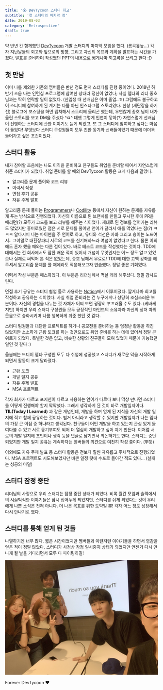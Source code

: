 ```yaml
---
title: '😭 DevTycoon 스터디 회고'
subtitle: '첫 스터디의 마지막 장'
date: 2019-08-03
category: 'Retrospective'
draft: true
---
```


약 반년 간 함께했던 [DevTycoon](https://github.com/ugaemi/programming_note) 개발 스터디의 마지막 모임을 했다. (롬곡옾높...)
각자 지난날들의 회고와 앞으로의 방향, 그리고 자신의 목표와 계획을 발표하는 시간을 가졌다.
발표를 준비하며 작성했던 PPT의 내용으로 짧게나마 회고록을 쓰려고 한다 :D

## 첫 만남

이미 나를 제외한 기존의 멤버들은 반년 정도 먼저 스터디를 진행 중이었다.
2018년 하반기 즈음 나는 인턴십 프로그램에 참여한 상태라 정신이 없었다;
사실 뎁타의 리더 종호 님과는 딱히 연락할 일이 없었다. (신입생 때 선배님은 이미 졸업..ㅎ)
그럼에도 불구하고 이 스터디에 참여하게 된 계기는 다름 아닌 인스타그램 스토리였다.
한창 (새단장을 하기 전) 블로그에 포스팅을 하면 캡처해서 스토리에 올리곤 했는데, 우연찮게 종호 님이 내가 올린 스토리를 보고 DM을 주셨다 ^ㅁ^ 데헷
그렇게 인연이 닿아(?) 자연스럽게 선배님이 진행하는 스터디에 관한 이야기도 듣게 되었고, 또 그 스터디에 참여하고 싶다는 마음이 들었다!
무엇보다 스터디 구성원들이 모두 친한 동기와 선배들이었기 때문에 더더욱 들어가고 싶은 조건이었다.

## 스터디 활동

내가 참여할 즈음에는 나도 이직을 준비하고 친구들도 취업을 준비할 때여서 자연스럽게 취준 스터디가 되었다.
취업 준비를 할 때의 DevTycoon 활동은 크게 다음과 같았다.

- 알고리즘 문제 풀이와 코드 리뷰
- 이력서 작성
- 면접 후기 공유
- 자유 주제 발표

알고리즘 문제 풀이는 [Programmers](https://programmers.co.kr/)나 [Codility](https://www.codility.com/) 등에서 자신이 원하는 문제를 자유롭게 푸는 방식으로 진행되었다.
자신의 이름으로 된 브랜치를 만들고 푸시한 후에 PR을 때리면(?) 모두가 코드를 보고 리뷰를 해주는 식이었다.
제대로 된 정보를 얻어가는 리뷰도 많았지만 흥미로웠던 점은 서로 문제를 풀어낸 언어가 달라서 애를 먹었다는 점(?) ㅋㅋㅋ
알다시피 나는 파이썬을 주 언어로 하고, 유디와 석선은 자바 그리고 승이는 노드여서.. 그야말로 대환장파티
서로의 코드를 신기해하느라 여념이 없었다고 한다.
물론 이외에도 혼자 했을 때와는 다른 점이 있다. 바로 테스트 코드를 작성했다는 것이다.
TDD에 대해서는 전 회사에서도 잠깐 배운 적이 있어서 개념이 무엇인지는 어느 정도 알고 있었으나 실제로 써먹어 본 적은 없었는데, 종호 님께서 무료로! TDD에 대한 고액 강좌를 해주셔서 알고리즘 문제를 풀 때에라도 적응해보고자 연습했다. 정말 좋은 기회였다.

이력서 작성 부분은 패스하겠다. 이 부분은 리더님께서 멱살 캐리 해주셨다. 정말 감사드린다.

면접 후기 공유는 스터디 협업 툴로 사용하는 [Notion](https://notion.so)에서 이루어졌다.
짧게나마 회고를 작성하고 공유하는 식이었다.
사실 취업 준비라는 건 누구에게나 상당히 조심스러운 부분이다.
자신의 경험을 나누는 것 자체가 어찌 보면 굉장히 부끄러울 수도 있다. (케바케지만)
하지만 우리 스터디 구성원들 모두 긍정적인 마인드의 소유자라 자신의 상처 따위 웃음으로 승화시키며 나름 행복하게 취준 했던 것 같다.

스터디 팀원들과 대단한 프로젝트를 하거나 공모전을 준비하는 등 엄청난 활동을 하진 않았지만 소소하게 근황 토크를 하는 것만으로도 취업 준비를 하는 데에 있어서 정말 큰 위로가 되었다.
특별한 것은 없고, 비슷한 상황의 친구들이 모여 있었기 때문에 가능했던 일인 것 같다 :)

올봄에는 드디어 뎁타 구성원 모두 다 취업에 성공했고 스터디가 새로운 막을 시작하게 되면서 활동이 크게 달라졌다.

- 근황 토크
- 개발 일지 공유
- 자유 주제 발표
- MSA 프로젝트

각자 회사가 다르고 포지션이 다르고 사용하는 언어가 다르다 보니 막상 만나면 스터디를 어떻게 진행해야 할지 막막했다.
그래서 생각하게 된 것이 바로 개발일지이다.
**TIL(Today I Learned)** 과 같은 개념인데, 개발을 하며 얻게 된 지식을 자신의 개발 일지에 적고 함께 공유하는 것이다.
별거 아니라고 생각할 수 있지만 개발일지가 나는 뎁타의 가장 큰 이점 중 하나라고 생각된다.
친구들이 어떤 개발을 하고 있는지 관심 있게 들여다볼 수 있고 서로 동기부여도 되어 더 열심히 개발하고 싶어 지게 만든다.
이처럼 서로의 개발 일지에 조언이나 생각 등을 댓글로 남기면서 의논하기도 한다.
스터디는 중단되었지만 개발 일지 공유는 계속하자는 멤버들의 의견으로 여전히 작성 중이다. (뿌듯)

이외에도 자유 주제 발표 등 스터디 활동은 전보다 훨씬 자유롭고 주체적으로 진행되었다.
MSA 프로젝트도 시도해보았지만 바쁜 일정 탓에 수포로 돌아간 적도 있다... (실패는 성공의 마덜)

## 스터디 잠정 중단

리더님의 사정으로 우리 스터디는 잠정 중단 상태가 되었다.
비록 월간 모임과 슬랙에서의 시끌벅적한 이야기들은 잠시 접어두게 되었지만, 스터디를 쉬게 되었다는 것이 우리에게 나쁜 소식은 전혀 아니다. 더 나은 목표를 위한 도약일 뿐!
각자 어느 정도 성장해서 다시 만나기로 했다.

## 스터디를 통해 얻게 된 것들

나열하기엔 너무 많다.
짧은 시간이었지만 멤버들과 이런저런 이야기들을 하면서 영감을 얻은 적이 정말 많았다.
스터디가 사정상 잠정 일시중지 상태가 되었지만 언젠가 다시 만나게 될 날을 기다리면서 모두 다 파이팅하길!

![마지막모임](images/2019/01.jpg)

Forever DevTycoon ❤️

